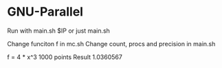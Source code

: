 # GNU-Parallel

Run with main.sh $IP
or just main.sh

Change funciton f in mc.sh
Change count, procs and precision in main.sh

f = 4 * x^3
1000 points
Result 1.0360567
